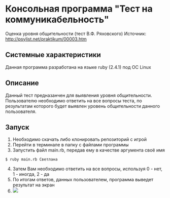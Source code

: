 # Консольная программа "Тест на коммуникабельность"
Оценка уровня общительности (тест В.Ф. Ряховского) 
Источник: http://psylist.net/praktikum/00003.htm

## Системные характеристики
Данная программа разработана на языке ruby (2.4.1) под ОС Linux

## Описание
Данный тест предназанчен для выявления уровня общительности.
Пользователю необходимо ответить на все вопросы теста, по результатам которого
будет выявлен уровень общительности данного пользователя.

## Запуск
1. Необходимо скачать либо клонировать репозиторий с игрой
2. Перейти в терминале в папку с файлами программы
3. Запустить файл main.rb, передав ему в качестве аргумента своё имя
```
$ ruby main.rb Светлана
```
4. Затем Вам необходимо ответить на все вопросы, используя 0 - нет, 1 - иногда, 2 - да
5. По итогам ответов, данных пользователем, программа выведет результат на экран
6. ![](https://wmpics.pics/di-EPHT.png)
